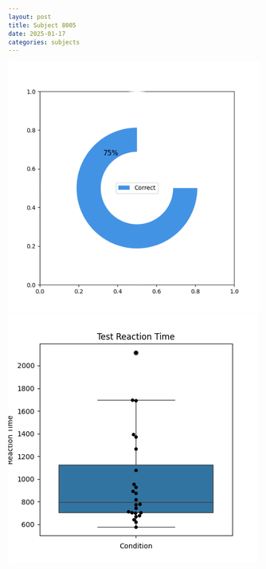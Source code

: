 ```yaml
---
layout: post
title: Subject 8005
date: 2025-01-17
categories: subjects
---
```


![](data/8005/run-21/8005_FN_acc_test.png)
![](data/8005/run-21/8005_FN_rt.png)
